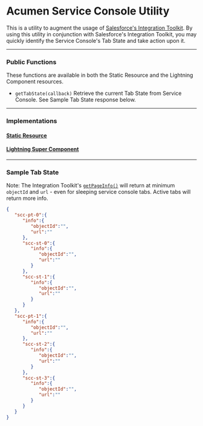 # Acumen Service Console Utility

This is a utility to augment the usage of [Salesforce's Integration Toolkit](https://developer.salesforce.com/docs/atlas.en-us.api_console.meta/api_console/sforce_api_console_methods_tabs.htm). By using this utility in conjunction with Salesforce's Integration Toolkit, you may quickly identify the Service Console's Tab State and take action upon it.

---
### Public Functions
These functions are available in both the Static Resource and the Lightning Component resources.

* ```getTabState(callback)```
Retrieve the current Tab State from Service Console. See Sample Tab State response below.

---
### Implementations

#### [Static Resource]("../Static_Resource/README.md")

#### [Lightning Super Component]("../Lightning/README.md")

---
### Sample Tab State
Note: The Integration Toolkit's [```getPageInfo()```](https://developer.salesforce.com/docs/atlas.en-us.api_console.meta/api_console/sforce_api_console_getpageinfo.htm) will return at minimum ```objectId``` and ```url``` - even for sleeping service console tabs. Active tabs will return more info.
```json
{
   "scc-pt-0":{
      "info":{
         "objectId":"",
         "url":""
      },
      "scc-st-0":{
         "info":{
            "objectId":"",
            "url":""
         }
      },
      "scc-st-1":{
         "info":{
            "objectId":"",
            "url":""
         }
      }
   },
   "scc-pt-1":{
      "info":{
         "objectId":"",
         "url":""
      },
      "scc-st-2":{
         "info":{
            "objectId":"",
            "url":""
         }
      },
      "scc-st-3":{
         "info":{
            "objectId":"",
            "url":""
         }
      }
   }
}
```
